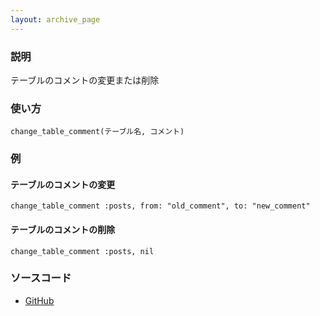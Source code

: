 ```yaml
---
layout: archive_page
---
```

### 説明
テーブルのコメントの変更または削除

### 使い方
    change_table_comment(テーブル名, コメント)

### 例
#### テーブルのコメントの変更
    change_table_comment :posts, from: "old_comment", to: "new_comment"

#### テーブルのコメントの削除
    change_table_comment :posts, nil

### ソースコード
* [GitHub](https://github.com/rails/rails/blob/ac30e389ecfa0e26e3d44c1eda8488ddf63b3ecc/activerecord/lib/active_record/connection_adapters/abstract/schema_statements.rb#L1172)